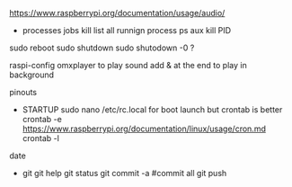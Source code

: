 https://www.raspberrypi.org/documentation/usage/audio/

* processes
jobs
kill
list all runnign process ps aux
kill PID


sudo reboot
sudo shutdown
sudo shutodown -0 ?

raspi-config
omxplayer to play sound
add & at the end to play in background

pinouts

* STARTUP
sudo nano /etc/rc.local for boot launch but crontab is better
crontab -e
https://www.raspberrypi.org/documentation/linux/usage/cron.md
crontab -l

date

* git
git help
git status
git commit -a #commit all
git push
